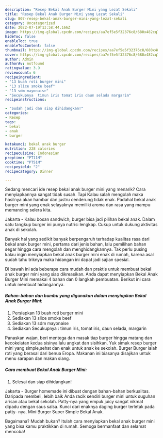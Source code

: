 ```yaml
---
description: "Resep Bekal Anak Burger Mini yang Lezat Sekali"
title: "Resep Bekal Anak Burger Mini yang Lezat Sekali"
slug: 807-resep-bekal-anak-burger-mini-yang-lezat-sekali
category: Uncategorized
date: 2022-07-19T13:58:44.166Z
image: https://img-global.cpcdn.com/recipes/aa7ef5e5f32376c8/680x482cq70/bekal-anak-burger-mini-foto-resep-utama.jpg
hideToc: false
enableToc: true
enableTocContent: false
thumbnail: https://img-global.cpcdn.com/recipes/aa7ef5e5f32376c8/680x482cq70/bekal-anak-burger-mini-foto-resep-utama.jpg
cover: https://img-global.cpcdn.com/recipes/aa7ef5e5f32376c8/680x482cq70/bekal-anak-burger-mini-foto-resep-utama.jpg
author: Admin
authorAv: notfound
ratingvalue: 3.9
reviewcount: 6
recipeingredient:
- "13 buah roti burger mini"
- "13 slice smoke beef"
- "13 sdm mayonaise"
- "Secukupnya  timun iris tomat iris daun selada margarin"
recipeinstructions:

- "Sudah jadi dan siap dihidangkan!"
categories:
- Resep
tags:
- bekal
- anak
- burger

katakunci: bekal anak burger 
nutrition: 228 calories
recipecuisine: Indonesian
preptime: "PT11M"
cooktime: "PT51M"
recipeyield: "2"
recipecategory: Dinner

---
```



Sedang mencari ide resep bekal anak burger mini yang menarik? Cara menyiapkannya sangat tidak susah. Tapi Kalau salah mengolah maka hasilnya akan hambar dan justru cenderung tidak enak. Padahal bekal anak burger mini yang enak selayaknya memiliki aroma dan rasa yang mampu memancing selera kita.


Jakarta - Kalau bosan sandwich, burger bisa jadi pilihan bekal anak. Dalam satu tangkup burger ini punya nutrisi lengkap. Cukup untuk dukung aktivitas anak di sekolah.

Banyak hal yang sedikit banyak berpengaruh terhadap kualitas rasa dari bekal anak burger mini, pertama dari jenis bahan, lalu pemilihan bahan segar hingga cara mengolah dan menghidangkannya. Tak perlu pusing kalau ingin menyiapkan bekal anak burger mini enak di rumah, karena asal sudah tahu triknya maka hidangan ini dapat jadi sajian spesial.


Di bawah ini ada beberapa cara mudah dan praktis untuk membuat bekal anak burger mini yang siap dikreasikan. Anda dapat menyiapkan Bekal Anak Burger Mini memakai 4 bahan dan 0 langkah pembuatan. Berikut ini cara untuk membuat hidangannya.

<!--inarticleads1-->

##### Bahan-bahan dan bumbu yang digunakan dalam menyiapkan Bekal Anak Burger Mini:

1. Persiapkan 13 buah roti burger mini
1. Sediakan 13 slice smoke beef
1. Sediakan 13 sdm mayonaise
1. Sediakan Secukupnya : timun iris, tomat iris, daun selada, margarin


Panaskan wajan, beri mentega dan masak tiap burger hingga matang dan kecokelatan kedua sisinya lalu angkat dan sisihkan. Yuk simak resep burger mini yang simple,sehat dan enak untuk anak ke sekolah. Burger Burger ialah roti yang berasal dari benua Eropa. Makanan ini biasanya disajikan untuk menu sarapan dan makan siang. 

<!--inarticleads2-->

##### Cara membuat Bekal Anak Burger Mini:


1. Selesai dan siap dihidangkan!

Jakarta - Burger homemade ini dibuat dengan bahan-bahan berkualitas. Daripada membeli, lebih baik Anda racik sendiri burger mini untuk suguhan arisan atau bekal sekolah. Patty-nya yang empuk juicy sangat nikmat dipadu dengan saus salsa. Kunci dari enaknya daging burger terletak pada patty- nya. Mini Burger Super Simple Bekal Anak. 

Bagaimana? Mudah bukan? Itulah cara menyiapkan bekal anak burger mini yang bisa kamu praktikkan di rumah. Semoga bermanfaat dan selamat mencoba!

